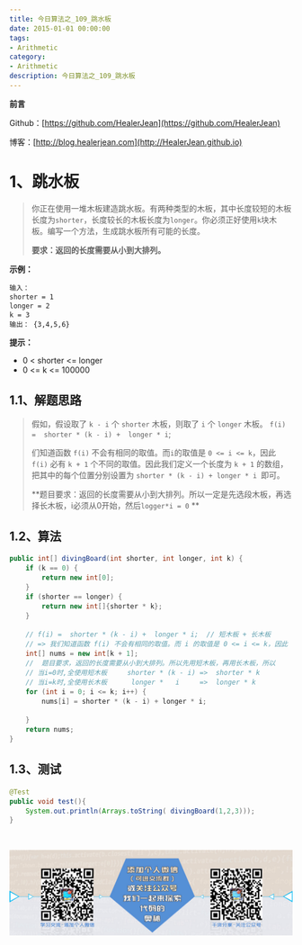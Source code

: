```yaml
---
title: 今日算法之_109_跳水板
date: 2015-01-01 00:00:00
tags: 
- Arithmetic
category: 
- Arithmetic
description: 今日算法之_109_跳水板
---
```


**前言**     

 Github：[https://github.com/HealerJean](https://github.com/HealerJean)         

 博客：[http://blog.healerjean.com](http://HealerJean.github.io)          



# 1、跳水板
> 你正在使用一堆木板建造跳水板。有两种类型的木板，其中长度较短的木板长度为`shorter`，长度较长的木板长度为`longer`。你必须正好使用`k`块木板。编写一个方法，生成跳水板所有可能的长度。    
>
> **要求：返回的长度需要从小到大排列。**

**示例：**

```
输入：
shorter = 1
longer = 2
k = 3
输出： {3,4,5,6}
```

**提示：**

- 0 < shorter <= longer
- 0 <= k <= 100000

## 1.1、解题思路 

> 假如，假设取了 `k - i` 个 `shorter` 木板，则取了 `i` 个 `longer` 木板。     `f(i) =  shorter * (k - i) +  longer * i`;            
>
> 们知道函数 `f(i)` 不会有相同的取值。而` i `的取值是 `0 <= i <= k`，因此` f(i)` 必有 `k + 1` 个不同的取值。因此我们定义一个长度为 `k + 1` 的数组，把其中的每个位置分别设置为 `shorter * (k - i) + longer * i `即可。    
>
> **题目要求：返回的长度需要从小到大排列。所以一定是先选段木板，再选择长木板，i必须从0开始，然后`logger*i = 0` **



## 1.2、算法

```java
public int[] divingBoard(int shorter, int longer, int k) {
    if (k == 0) {
        return new int[0];
    }
    if (shorter == longer) {
        return new int[]{shorter * k};
    }

    // f(i) =  shorter * (k - i) +  longer * i;  // 短木板 + 长木板
    // => 我们知道函数 f(i) 不会有相同的取值。而 i 的取值是 0 <= i <= k，因此 f(i) 必有 k + 1 个不同的取值。因此我们定义一个长度为 k + 1 的数组，把其中的每个位置分别设置为 shorter * (k - i) + longer * i 即可。
    int[] nums = new int[k + 1];
    //  题目要求，返回的长度需要从小到大排列。所以先用短木板，再用长木板，所以
    // 当i=0时,全使用短木板     shorter * (k - i) =>  shorter * k
    // 当i=k时,全使用长木板      longer *   i     =>  longer * k
    for (int i = 0; i <= k; i++) {
        nums[i] = shorter * (k - i) + longer * i;

    }
    return nums;
}
```




## 1.3、测试 

```java
@Test
public void test(){
    System.out.println(Arrays.toString( divingBoard(1,2,3)));
}

```



​          

![ContactAuthor](https://raw.githubusercontent.com/HealerJean/HealerJean.github.io/master/assets/img/artical_bottom.jpg)



<link rel="stylesheet" href="https://unpkg.com/gitalk/dist/gitalk.css">

<script src="https://unpkg.com/gitalk@latest/dist/gitalk.min.js"></script> 
<div id="gitalk-container"></div>    
 <script type="text/javascript">
    var gitalk = new Gitalk({
		clientID: `1d164cd85549874d0e3a`,
		clientSecret: `527c3d223d1e6608953e835b547061037d140355`,
		repo: `HealerJean.github.io`,
		owner: 'HealerJean',
		admin: ['HealerJean'],
		id: 'wNWqPr0kFuE28T7c',
    });
    gitalk.render('gitalk-container');
</script> 
